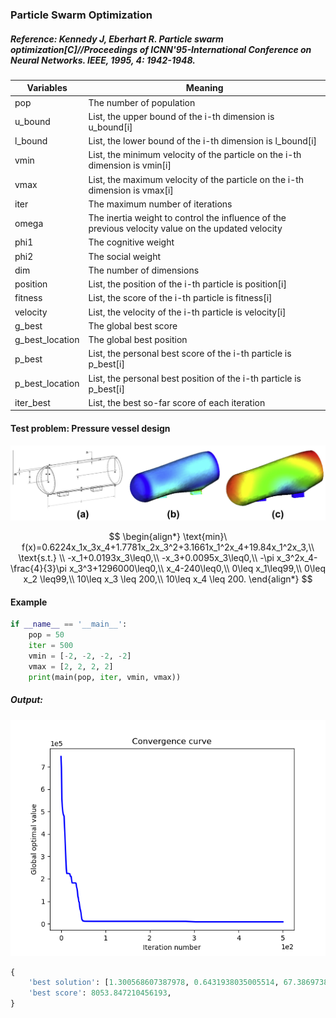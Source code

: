 ### Particle Swarm Optimization

##### Reference: Kennedy J, Eberhart R. Particle swarm optimization[C]//Proceedings of ICNN'95-International Conference on Neural Networks. IEEE, 1995, 4: 1942-1948.

| Variables       | Meaning                                                      |
| --------------- | ------------------------------------------------------------ |
| pop             | The number of population                                     |
| u_bound         | List, the upper bound of the i-th dimension is u_bound[i]    |
| l_bound         | List, the lower bound of the i-th dimension is l_bound[i]    |
| vmin            | List, the minimum velocity of the particle on the i-th dimension is vmin[i] |
| vmax            | List, the maximum velocity of the particle on the i-th dimension is vmax[i] |
| iter            | The maximum number of iterations                             |
| omega           | The inertia weight to control the influence of the previous velocity value on the updated velocity |
| phi1            | The cognitive weight                                         |
| phi2            | The social weight                                            |
| dim             | The number of dimensions                                     |
| position        | List, the position of the i-th particle is position[i]       |
| fitness         | List, the score of the i-th particle is fitness[i]           |
| velocity        | List, the velocity of the i-th particle is velocity[i]       |
| g_best          | The global best score                                        |
| g_best_location | The global best position                                     |
| p_best          | List, the personal best score of the i-th particle is p_best[i] |
| p_best_location | List, the personal best position of the i-th particle is p_best[i] |
| iter_best       | List, the best so-far score of each iteration                |

#### Test problem: Pressure vessel design

![](https://github.com/Xavier-MaYiMing/Particle-Swarm-Optimization/blob/main/Pressure%20vessel%20design.png)

$$
\begin{align*}
\text{min}\ f(x)=0.6224x_1x_3x_4+1.7781x_2x_3^2+3.1661x_1^2x_4+19.84x_1^2x_3,\\
\text{s.t.} \\
-x_1+0.0193x_3\leq0,\\
-x_3+0.0095x_3\leq0,\\
-\pi x_3^2x_4-\frac{4}{3}\pi x_3^3+1296000\leq0,\\
x_4-240\leq0,\\
0\leq x_1\leq99,\\
0\leq x_2 \leq99,\\
10\leq x_3 \leq 200,\\
10\leq x_4 \leq 200.
\end{align*}
$$


#### Example

```python
if __name__ == '__main__':
    pop = 50
    iter = 500
    vmin = [-2, -2, -2, -2]
    vmax = [2, 2, 2, 2]
    print(main(pop, iter, vmin, vmax))
```

##### Output:

![](https://github.com/Xavier-MaYiMing/Particle-Swarm-Optimization/blob/main/convergence%20curve.png)

```python
{
    'best solution': [1.300568607387978, 0.6431938035005514, 67.38697386901593, 10.0], 
    'best score': 8053.847210456193,
}
```

